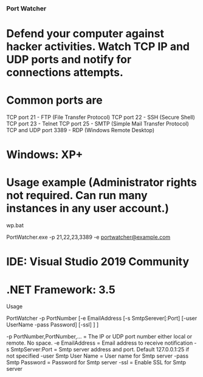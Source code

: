 ﻿### Port Watcher
# Defend your computer against hacker activities. Watch TCP IP and UDP ports and notify for connections attempts. 
# Common ports are 
TCP port 21 - FTP (File Transfer Protocol)
TCP port 22 - SSH (Secure Shell)
TCP port 23 - Telnet
TCP port 25 - SMTP (Simple Mail Transfer Protocol)
TCP and UDP port 3389 - RDP (Windows Remote Desktop)

# Windows: XP+

# Usage example (Administrator rights not required. Can run many instances in any user account.)

wp.bat

PortWatcher.exe -p 21,22,23,3389 -e portwatcher@example.com 



# IDE: Visual Studio 2019 Community
# .NET Framework: 3.5

Usage

PortWatcher -p PortNumber [-e EmailAddress [-s SmtpSerever[:Port] [-user UserName -pass Password] [-ssl] ] ]

-p PortNumber,PortNumber,... = The IP or UDP port number either local or remote. No space.
-e EmailAddress = Email address to receive notification
-s SmtpServer:Port = Smtp server address and port. Default 127.0.0.1:25 if not specified
-user Smtp User Name = User name for Smtp server
-pass Smtp Password = Password for Smtp server
-ssl = Enable SSL for Smtp server
